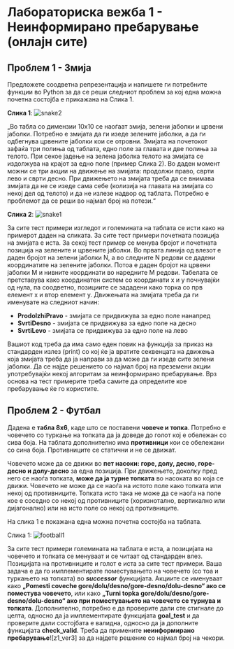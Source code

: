 # Лабораториска вежба 1 - Неинформирано пребарување (онлајн сите)
## Проблем 1 - Змија
Предложете соодветна репрезентација и напишете ги потребните функции во Python за да се реши следниот проблем за кој една можна почетна состојба е прикажана на Слика 1.

**Слика 1**:
![snake2](https://github.com/user-attachments/assets/523c0b55-7491-4551-a1a0-4ebe794795da)

„Во табла со димензии 10x10 се наоѓаат змија, зелени јаболки и црвени јаболки. Потребно е змијата да ги изеде зелените јаболки, а да ги одбегнува црвените јаболки кои се отровни. Змијата на почетокот зафаќа три полиња од таблата, едно поле за главата и две полиња за телото. При секое јадење на зелена јаболка телото на змијата се издолжува на крајот за едно поле (пример Слика 2). Во даден момент можни се три акции на движење на змијата: продолжи право, сврти лево и сврти десно. При движењето на змијата треба да се внимава змијата да не се изеде сама себе (колизија на главата на змијата со некој дел од телото) и да не излезе надвор од таблата. Потребно е проблемот да се реши во најмал број на потези.“

**Слика 2**:
![snake1](https://github.com/user-attachments/assets/fd54c44c-715e-4ef8-9dd5-0ba3a58da1cb)

За сите тест примери изгледот и големината на таблата се исти како на примерот даден на сликата. За сите тест примери почетната позиција на змијата е иста. За секој тест пример се менува бројот и почетната позиција на зелените и црвените јаболки.
Во првата линија од влезот е даден бројот на зелени јаболки N, а во следните N редови се дадени координатите на зелените јаболки. Потоа е даден бројот на црвени јаболки M и нивните координати во наредните M редови. Табелата се претставува како координатен систем со координати x и y почнувајќи од нула, па соодветно, позициите се зададени како торка со прв елемент x и втор елемент y.
Движењата на змијата треба да ги именувате на следниот начин:

- **ProdolzhiPravo** - змијата се придвижува за едно поле нанапред
- **SvrtiDesno** - змијата се придвижува за едно поле на десно
- **SvrtiLevo** - змијата се придвижува за едно поле на лево

Вашиот код треба да има само еден повик на функција за приказ на стандарден излез (print) со кој ќе ја вратите секвенцата на движења која змијата треба да ја направи за да може да ги изеде сите зелени јаболки. Да се најде решението со најмал број на преземени акции употребувајќи некој алгоритам за неинформирано пребарување. Врз основа на тест примерите треба самите да определите кое пребарување ќе го користите.

## Проблем 2 - Футбал
Дадена е **табла 8x6**, каде што се поставени **човече и топка**. Потребно е човечето со туркање на топката да ја доведе до голот кој е обележан со сива боја. На таблата дополнително има **противници** кои се обележани со сина боја. Противниците се статични и не се движат.

Човечето може да се движи во **пет насоки: горе, долу, десно, горе-десно и долу-десно** за една позиција. При движењето, доколку пред него се наоѓа топката, **може да ја турне топката** во насоката во која се движи. Човечето не може да се наоѓа на истото поле како топката или некој од противниците. Топката исто така не може да се наоѓа на поле кое е соседно со некој од противниците (хоризнотално, вертикално или дијагонално) или на исто поле со некој од противниците.

На слика 1 е покажана една можна почетна состојба на таблата.

Слика 1:
![football1](https://github.com/user-attachments/assets/cd9633a0-932d-4edf-96a5-257878d6e481)

За сите тест примери големината на таблата е иста, а позицијата на човечето и топката се менуваат и се читаат од стандарден влез. Позицијата на противниците и голот е иста за сите тест примери. Ваша задача е да го имплементирате поместувањето на човечето (со тоа и туркањето на топката) во **_successor_** функцијата. Акциите се именуваат како **„Pomesti coveche gore/dolu/desno/gore-desno/dolu-desno“ ако се поместува човечето**, или како **„Turni topka gore/dolu/desno/gore-desno/dolu-desno“ ако при поместувањето на чoвечето се турнува и топката**. Дополнително, потребно е да проверите дали сте стигнале до целта, односно да ја имплементирате функцијата **goal_test** и да проверите дали состојбата е валидна, односно да ја дополните функцијата **check_valid**. Треба да примените **неинформирано пребарување**![z1_ver3]
 за да најдете решение со најмал број на чекори. 

